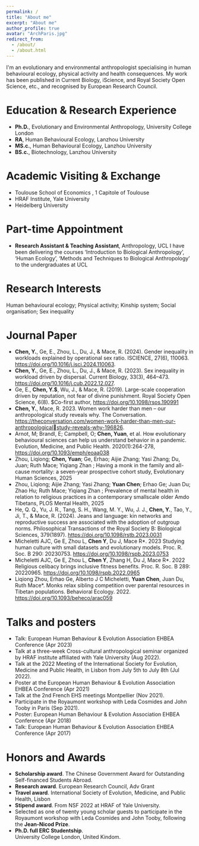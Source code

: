 ```yaml
---
permalink: /
title: "About me"
excerpt: "About me"
author_profile: true
avatar: "ArchParis.jpg"
redirect_from: 
  - /about/
  - /about.html
---
```

I'm an evolutionary and environmental anthropologist specialising in human behavioural ecology, physical activity and health consequences. My work has been published in Current Biology, iScience, and Royal Society Open Science, etc., and recognised by European Research Council. 

# Education & Research Experience
* **Ph.D.**, Evolutionary and Environmental Anthropology, University College London
* **RA**, Human Behavioural Ecology, Lanzhou University
* **MS.c.**, Human Behavioural Ecology, Lanzhou University
* **BS.c.**, Biotechnology, Lanzhou University

# Academic Visiting & Exchange
* Toulouse School of Economics , 1 Capitole of Toulouse
* HRAF Institute, Yale University
* Heidelberg University

# Part-time Appointment
* **Research Assistant & Teaching Assistant**, Anthropology, UCL
  I have been delivering the courses ‘Introduction to Biological Anthropology’, ‘Human Ecology’, ‘Methods and Techniques to Biological Anthropology’ to the undergraduates at UCL

# Research Interests
Human behavioural ecology; Physical activity; Kinship system; Social organisation; Sex inequality

# Journal Paper
* **Chen, Y.**, Ge, E., Zhou, L., Du, J., & Mace, R. (2024). Gender inequality in workloads explained by operational sex ratio. ISCIENCE, 27(6), 110063. https://doi.org/10.1016/j.isci.2024.110063.
* **Chen, Y.**, Ge, E., Zhou, L., Du, J., & Mace, R. (2023). Sex inequality in workload driven by dispersal. Current Biology, 33(3), 464–473. https://doi.org/10.1016/j.cub.2022.12.027.
* Ge, E., **Chen, Y.$**, Wu, J., & Mace, R. (2019). Large-scale cooperation driven by reputation, not fear of divine punishment. Royal Society Open Science, 6(8). $Co-first author, https://doi.org/10.1098/rsos.190991
* **Chen, Y.**, Mace, R. 2023. Women work harder than men – our anthropological study reveals why. The Conversation. https://theconversation.com/women-work-harder-than-men-our-anthropologicalstudy-reveals-why-196826.
* Arnot, M; Brandl, E; Campbell, O; **Chen, Yuan**, et al. How evolutionary behavioural sciences can help us understand behavior in a pandemic. Evolution, Medicine, and Public Health. 2020(1):264-278, https://doi.org/10.1093/emph/eoaa038
* Zhou, Liqiong; **Chen, Yuan**; Ge, Erhao; Aijie Zhang; Yasi Zhang; Du, Juan; Ruth Mace;
Yiqiang Zhan ; Having a monk in the family and all-cause mortality: a seven-year prospective
cohort study, Evolutionary Human Sciences, 2025
* Zhou, Liqiong; Aijie Zhang; Yasi Zhang; **Yuan Chen**; Erhao Ge; Juan Du; Zhao Hu; Ruth Mace;
Yiqiang Zhan ; Prevalence of mental health in relation to religious practices in a contemporary
smallscale older Amdo Tibetans, PLOS Mental Health, 2025
* He, Q. Q., Yu, J. R., Tang, S. H., Wang, M. Y., Wu, J. J., **Chen, Y.**, Tao, Y., Ji, T., & Mace, R. (2024). Jeans and language: kin networks and reproductive success are associated with the adoption of outgroup norms. Philosophical Transactions of the Royal Society B: Biological Sciences, 379(1897). https://doi.org/10.1098/rstb.2023.0031
* Micheletti AJC, Ge E, Zhou L, **Chen Y**, Du J, Mace R*. 2023 Studying human culture with small datasets and evolutionary models. Proc. R. Soc. B 290: 20230753. https://doi.org/10.1098/rspb.2023.0753
* Micheletti AJC, Ge E, Zhou L, **Chen Y**, Zhang H, Du J, Mace R*. 2022 Religious celibacy brings inclusive fitness benefits. Proc. R. Soc. B 289: 20220965. https://doi.org/10.1098/rspb.2022.0965
* Liqiong Zhou, Erhao Ge, Alberto J C Micheletti, **Yuan Chen**, Juan Du, Ruth Mace*. Monks relax sibling competition over parental resources in Tibetan populations. Behavioral Ecology. 2022. https://doi.org/10.1093/beheco/arac059



# Talks and posters
* Talk: European Human Behaviour & Evolution Association EHBEA Conference (Apr 2023)
* Talk at a three-week Cross-cultural anthropological seminar organized by HRAF institute affiliated with Yale University (Aug 2022).
* Talk at the 2022 Meeting of the International Society for Evolution, Medicine and Public Health, in Lisbon from July 5th to July 8th (Jul 2022).
* Poster at the European Human Behaviour & Evolution Association EHBEA Conference (Apr 2021)
* Talk at the 2nd French EHS meetings Montpellier (Nov 2021).
* Participate in the Royaumont workshop with Leda Cosmides and John Tooby in Paris (Sep 2021).
* Poster: European Human Behaviour & Evolution Association EHBEA Conference (Apr 2018)
* Talk: European Human Behaviour & Evolution Association EHBEA Conference (Apr 2017)


# Honors and Awards
* **Scholarship award**. The Chinese Government Award for Outstanding Self-financed Students Abroad.
* **Research award**. European Research Council, Adv Grant
* **Travel award**. International Society of Evolution, Medicine, and Public Health, Lisbon
* **Stipend award**. From NSF 2022 at HRAF of Yale University.
* Selected as one of twenty young scholar guests to participate in the Royaumont workshop with Leda Cosmides and John Tooby, following the **Jean-Nicod Prize**.
* **Ph.D. full ERC Studentship**. <br> University College London, United Kindom. 

<!---Activity and Service--->
<!---Experience--->

